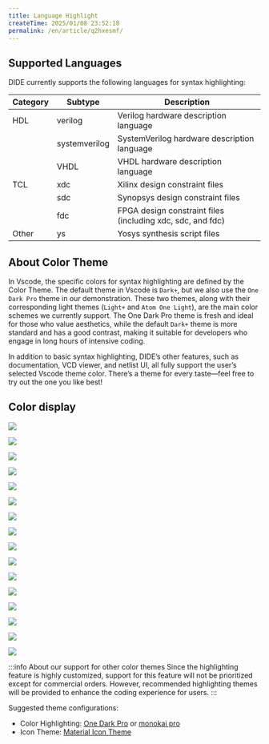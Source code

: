 ```yaml
---
title: Language Highlight
createTime: 2025/01/08 23:52:18
permalink: /en/article/q2hxesmf/
---
```


## Supported Languages

DIDE currently supports the following languages for syntax highlighting:

| Category | Subtype         | Description |
|------|---------------|-------------------------------|
| HDL  | verilog       | Verilog hardware description language          |
|      | systemverilog | SystemVerilog hardware description language    |
|      | VHDL          | VHDL hardware description language             |
| TCL  | xdc           | Xilinx design constraint files          |
|      | sdc           | Synopsys design constraint files         |
|      | fdc           | FPGA design constraint files (including xdc, sdc, and fdc) |
| Other| ys            | Yosys synthesis script files |

## About Color Theme

In Vscode, the specific colors for syntax highlighting are defined by the Color Theme. The default theme in Vscode is `Dark+`, but we also use the `One Dark Pro` theme in our demonstration. These two themes, along with their corresponding light themes (`Light+` and `Atom One Light`), are the main color schemes we currently support. The One Dark Pro theme is fresh and ideal for those who value aesthetics, while the default `Dark+` theme is more standard and has a good contrast, making it suitable for developers who engage in long hours of intensive coding.

In addition to basic syntax highlighting, DIDE’s other features, such as documentation, VCD viewer, and netlist UI, all fully support the user’s selected Vscode theme color. There’s a theme for every taste—feel free to try out the one you like best!

## Color display

<Card title="Dark+ color display" icon="https://picx.zhimg.com/80/v2-d6eb33d06a512edcad625af79d5da7a4_1440w.png">

![](./images/highlight.darkplus.common.png)

![](./images/highlight.darkplus.vhdlsv.png)

![](./images/highlight.darkplus.netlist.png)

![](./images/highlight.darkplus.vcd.png)

</Card>


<Card title="One Dark Pro color display" icon="https://picx.zhimg.com/80/v2-d6eb33d06a512edcad625af79d5da7a4_1440w.png">

![](./images/highlight.onedark.common.png)

![](./images/highlight.onedark.vhdlsv.png)

![](./images/highlight.onedark.netlist.png)

![](./images/highlight.onedark.vcd.png)

</Card>

<Card title="Light+ color display" icon="https://picx.zhimg.com/80/v2-d6eb33d06a512edcad625af79d5da7a4_1440w.png">

![](./images/highlight.lightplus.common.png)

![](./images/highlight.lightplus.vhdlsv.png)

![](./images/highlight.lightplus.netlist.png)

![](./images/highlight.lightplus.vcd.png)

</Card>

<Card title="Atom One Light color display" icon="https://picx.zhimg.com/80/v2-d6eb33d06a512edcad625af79d5da7a4_1440w.png">

![](./images/highlight.onelight.common.png)

![](./images/highlight.onelight.vhdlsv.png)

![](./images/highlight.onelight.netlist.png)

![](./images/highlight.onelight.vcd.png)

</Card>

:::info About our support for other color themes
Since the highlighting feature is highly customized, support for this feature will not be prioritized except for commercial orders. However, recommended highlighting themes will be provided to enhance the coding experience for users.
:::

Suggested theme configurations:

- Color Highlighting: [One Dark Pro](https://marketplace.visualstudio.com/items?itemName=zhuangtongfa.Material-theme&ssr=false#review-details) or [monokai pro](https://marketplace.visualstudio.com/items?itemName=monokai.theme-monokai-pro-vscode&ssr=false#review-details)
- Icon Theme:  [Material Icon Theme](https://marketplace.visualstudio.com/items?itemName=PKief.material-icon-theme&ssr=false#review-details)
